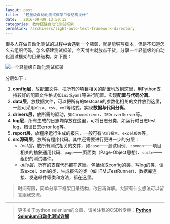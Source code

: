 ```yaml
---
layout: post
title:  "轻量级自动化测试框架目录结构设计"
date:   2016-09-09 13:50:15
categories: 教你搭建自动化测试框架
permalink: /archivers/light-auto-test-framework-directory
---
```



很多人在做自动化测试的过程中会遇到一个瓶颈，就是能够写脚本，但是不知道怎么去组织代码，怎么搭建测试框架，今天博主就放点干货，分享一个轻量级的自动化测试框架的目录结构，如下图：

![一个轻量级自动化测试框架](http://img.blog.csdn.net/20160825231353720)

分层如下：

1. **config层**，放配置文件，把所有的项目相关的配置均放到这里，用Python支持较好的配置文件格式如`ini`或`yaml`等进行配置。实现**配置与代码分离**。
2. **data层**，放数据文件，可以把所有的testcase的参数化相关的文件放到这里，一般可采用`xlsx`、`csv`、`xml`等格式。实现**数据与代码分离**。
3. **drivers层**，放所需的驱动，如`Chromedriver`、`IEDriverServer`等。
4. **log层**，所有生成的日志均存放在这里，可将日志分类，如运行时日志test log，错误日志error log等。
5. **report层**，放程序运行生成的报告，一般可有`html报告`、`excel报告`等。
6. **src源码层**，放所有程序代码。其中还需要进行更进一步的分层：
	- *test层*，放所有测试相关的文件，如`case`——测试用例、`common`——项目相关的抽象通用代码、`page`——页面类（Page-Object思想）、`suite`——组织的测试套件。
	- *utils层*，所有的支撑代码都在这里，包括读取config的类、写log的类、读取excel、xml的类、生成报告的类（如HTMLTestRunner）、数据库连接、发送邮件等类和方法，都在这里。 

> 时间有限，简单分享下框架目录结构，改日再详解。大家有什么想法可以留言跟我交流。

****

> 更多关于python selenium的文章，请关注我的CSDN专栏：**[Python Selenium自动化测试详解](http://blog.csdn.net/column/details/12694.html)**
